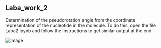 ## Laba_work_2
Determination of the pseudorotation angle from the coordinate representation of the nucleotide in the molecule.
To do this, open the file Laba2.ipynb and follow the instructions to get similar output at the end


![image](https://github.com/Macarchic/Laba_work_2/assets/151094507/832f7e78-4943-498b-9ac6-0a20d0698c66)
